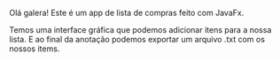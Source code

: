 Olá galera!
Este é um app de lista de compras feito com JavaFx.

Temos uma interface gráfica que podemos adicionar itens
para a nossa lista. E ao final da anotação podemos exportar um arquivo .txt
com os nossos items.
